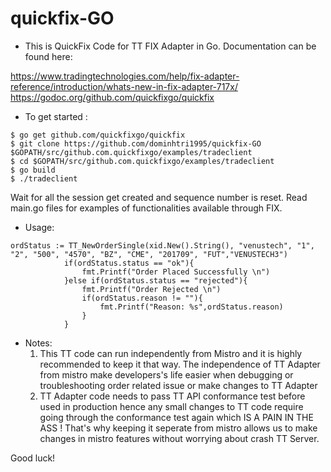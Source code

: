 # quickfix-GO

- This is QuickFix Code for TT FIX Adapter in Go. Documentation can be found here:

https://www.tradingtechnologies.com/help/fix-adapter-reference/introduction/whats-new-in-fix-adapter-717x/
https://godoc.org/github.com/quickfixgo/quickfix

- To get started :
```
$ go get github.com/quickfixgo/quickfix
$ git clone https://github.com/dominhtri1995/quickfix-GO $GOPATH/src/github.com.quickfixgo/examples/tradeclient
$ cd $GOPATH/src/github.com.quickfixgo/examples/tradeclient
$ go build
$ ./tradeclient
```

Wait for all the session get created and sequence number is reset. Read main.go files for examples of functionalities available through FIX. 

- Usage:
```
ordStatus := TT_NewOrderSingle(xid.New().String(), "venustech", "1", "2", "500", "4570", "BZ", "CME", "201709", "FUT","VENUSTECH3")
			if(ordStatus.status == "ok"){
				fmt.Printf("Order Placed Successfully \n")
			}else if(ordStatus.status == "rejected"){
				fmt.Printf("Order Rejected \n")
				if(ordStatus.reason != ""){
					fmt.Printf("Reason: %s",ordStatus.reason)
				}
			}
```
- Notes: 
  1. This TT code can run independently from Mistro and it is highly recommended to keep it that way. The independence of TT Adapter from mistro make developers's life easier when debugging or troubleshooting order related issue or make changes to TT Adapter
  2. TT Adapter code needs to pass TT API conformance test before used in production hence any small changes to TT code require going through the conformance test again which IS A PAIN IN THE ASS ! That's why keeping it seperate from mistro allows us to make changes in mistro features without worrying about crash TT Server.

Good luck!

